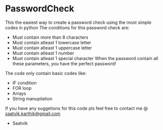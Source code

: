 # PasswordCheck
This the easiest way to create a password check using the most simple codes in python
The conditions for this password check are:
  -  Must contain more than 8 characters
  -  Must contain atleast 1 lowercase letter
  -  Must contain atleast 1 uppercase letter
  -  Must contain atleast 1 number
  -  Must contain atleast 1 special character
When the password contain all these parameters, you have the perfect password!

The code only contain basic codes like:
  - IF condition
  - FOR loop
  - Arrays
  - String manupilation

If you have any suggetions for this code pls feel free to contact me @ saatvik.karthik@gmail.com
- Saatvik
